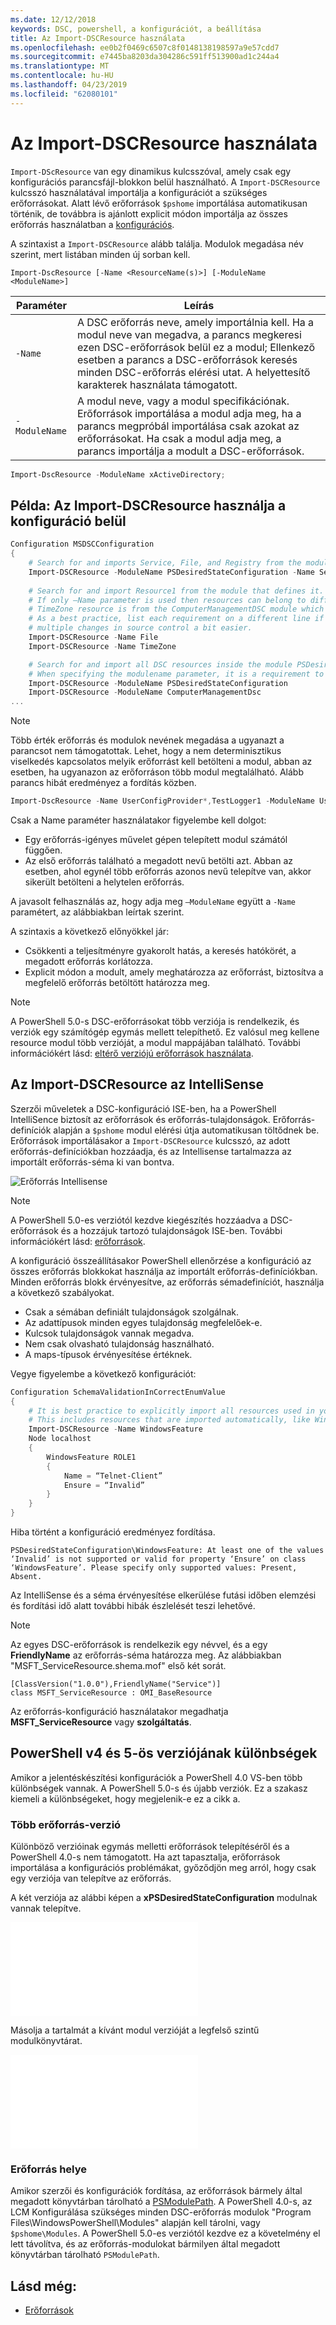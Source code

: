 ```yaml
---
ms.date: 12/12/2018
keywords: DSC, powershell, a konfigurációt, a beállítása
title: Az Import-DSCResource használata
ms.openlocfilehash: ee0b2f0469c6507c8f0148138198597a9e57cdd7
ms.sourcegitcommit: e7445ba8203da304286c591ff513900ad1c244a4
ms.translationtype: MT
ms.contentlocale: hu-HU
ms.lasthandoff: 04/23/2019
ms.locfileid: "62080101"
---
```

# <a name="using-import-dscresource"></a>Az Import-DSCResource használata

`Import-DScResource` van egy dinamikus kulcsszóval, amely csak egy konfigurációs parancsfájl-blokkon belül használható. A `Import-DSCResource` kulcsszó használatával importálja a konfigurációt a szükséges erőforrásokat. Alatt lévő erőforrások `$pshome` importálása automatikusan történik, de továbbra is ajánlott explicit módon importálja az összes erőforrás használatban a [konfigurációs](Configurations.md).

A szintaxist a `Import-DSCResource` alább találja.  Modulok megadása név szerint, mert listában minden új sorban kell.

```syntax
Import-DscResource [-Name <ResourceName(s)>] [-ModuleName <ModuleName>]
```

|Paraméter  |Leírás  |
|---------|---------|
|`-Name`|A DSC erőforrás neve, amely importálnia kell. Ha a modul neve van megadva, a parancs megkeresi ezen DSC-erőforrások belül ez a modul; Ellenkező esetben a parancs a DSC-erőforrások keresés minden DSC-erőforrás elérési utat. A helyettesítő karakterek használata támogatott.|
|`-ModuleName`|A modul neve, vagy a modul specifikációnak.  Erőforrások importálása a modul adja meg, ha a parancs megpróbál importálása csak azokat az erőforrásokat. Ha csak a modul adja meg, a parancs importálja a modult a DSC-erőforrások.|

```powershell
Import-DscResource -ModuleName xActiveDirectory;
```

## <a name="example-use-import-dscresource-within-a-configuration"></a>Példa: Az Import-DSCResource használja a konfiguráció belül

```powershell
Configuration MSDSCConfiguration
{
    # Search for and imports Service, File, and Registry from the module PSDesiredStateConfiguration.
    Import-DSCResource -ModuleName PSDesiredStateConfiguration -Name Service, File, Registry
    
    # Search for and import Resource1 from the module that defines it.
    # If only –Name parameter is used then resources can belong to different PowerShell modules as well.
    # TimeZone resource is from the ComputerManagementDSC module which is not installed by default.
    # As a best practice, list each requirement on a different line if possible.  This makes reviewing
    # multiple changes in source control a bit easier.
    Import-DSCResource -Name File
    Import-DSCResource -Name TimeZone

    # Search for and import all DSC resources inside the module PSDesiredStateConfiguration.
    # When specifying the modulename parameter, it is a requirement to list each on a new line.
    Import-DSCResource -ModuleName PSDesiredStateConfiguration
    Import-DSCResource -ModuleName ComputerManagementDsc
...
```

> [!NOTE]
> Több érték erőforrás és modulok nevének megadása a ugyanazt a parancsot nem támogatottak. Lehet, hogy a nem determinisztikus viselkedés kapcsolatos melyik erőforrást kell betölteni a modul, abban az esetben, ha ugyanazon az erőforráson több modul megtalálható. Alább parancs hibát eredményez a fordítás közben.
>
> ```powershell
> Import-DscResource -Name UserConfigProvider*,TestLogger1 -ModuleName UserConfigProv,PsModuleForTestLogger
> ```

Csak a Name paraméter használatakor figyelembe kell dolgot:

- Egy erőforrás-igényes művelet gépen telepített modul számától függően.
- Az első erőforrás található a megadott nevű betölti azt. Abban az esetben, ahol egynél több erőforrás azonos nevű telepítve van, akkor sikerült betölteni a helytelen erőforrás.

A javasolt felhasználás az, hogy adja meg `–ModuleName` együtt a `-Name` paramétert, az alábbiakban leírtak szerint.

A szintaxis a következő előnyökkel jár:

- Csökkenti a teljesítményre gyakorolt hatás, a keresés hatókörét, a megadott erőforrás korlátozza.
- Explicit módon a modult, amely meghatározza az erőforrást, biztosítva a megfelelő erőforrás betöltött határozza meg.

> [!NOTE]
> A PowerShell 5.0-s DSC-erőforrásokat több verziója is rendelkezik, és verziók egy számítógép egymás mellett telepíthető. Ez valósul meg kellene resource modul több verzióját, a modul mappájában található.
> További információkért lásd: [eltérő verziójú erőforrások használata](sxsresource.md).

## <a name="intellisense-with-import-dscresource"></a>Az Import-DSCResource az IntelliSense

Szerzői műveletek a DSC-konfiguráció ISE-ben, ha a PowerShell IntelliSence biztosít az erőforrások és erőforrás-tulajdonságok. Erőforrás-definíciók alapján a `$pshome` modul elérési útja automatikusan töltődnek be. Erőforrások importálásakor a `Import-DSCResource` kulcsszó, az adott erőforrás-definíciókban hozzáadja, és az Intellisense tartalmazza az importált erőforrás-séma ki van bontva.

![Erőforrás Intellisense](/media/resource-intellisense.png)

> [!NOTE]
> A PowerShell 5.0-es verziótól kezdve kiegészítés hozzáadva a DSC-erőforrások és a hozzájuk tartozó tulajdonságok ISE-ben. További információkért lásd: [erőforrások](../resources/resources.md).

A konfiguráció összeállításakor PowerShell ellenőrzése a konfiguráció az összes erőforrás blokkokat használja az importált erőforrás-definíciókban.
Minden erőforrás blokk érvényesítve, az erőforrás sémadefiníciót, használja a következő szabályokat.

- Csak a sémában definiált tulajdonságok szolgálnak.
- Az adattípusok minden egyes tulajdonság megfelelőek-e.
- Kulcsok tulajdonságok vannak megadva.
- Nem csak olvasható tulajdonság használható.
- A maps-típusok érvényesítése értéknek.

Vegye figyelembe a következő konfigurációt:

```powershell
Configuration SchemaValidationInCorrectEnumValue
{
    # It is best practice to explicitly import all resources used in your Configuration.
    # This includes resources that are imported automatically, like WindowsFeature.
    Import-DSCResource -Name WindowsFeature
    Node localhost
    {
        WindowsFeature ROLE1
        {
            Name = “Telnet-Client”
            Ensure = “Invalid”
        }
    }
}
```

Hiba történt a konfiguráció eredményez fordítása.

```output
PSDesiredStateConfiguration\WindowsFeature: At least one of the values ‘Invalid’ is not supported or valid for property ‘Ensure’ on class ‘WindowsFeature’. Please specify only supported values: Present, Absent.
```

Az IntelliSense és a séma érvényesítése elkerülése futási időben elemzési és fordítási idő alatt további hibák észlelését teszi lehetővé.

> [!NOTE]
> Az egyes DSC-erőforrások is rendelkezik egy névvel, és a egy **FriendlyName** az erőforrás-séma határozza meg. Az alábbiakban "MSFT_ServiceResource.shema.mof" első két sorát.
> ```syntax
> [ClassVersion("1.0.0"),FriendlyName("Service")]
> class MSFT_ServiceResource : OMI_BaseResource
> ```
> Az erőforrás-konfiguráció használatakor megadhatja **MSFT_ServiceResource** vagy **szolgáltatás**.

## <a name="powershell-v4-and-v5-differences"></a>PowerShell v4 és 5-ös verziójának különbségek

Amikor a jelentéskészítési konfigurációk a PowerShell 4.0 VS-ben több különbségek vannak. A PowerShell 5.0-s és újabb verziók. Ez a szakasz kiemeli a különbségeket, hogy megjelenik-e ez a cikk a.

### <a name="multiple-resource-versions"></a>Több erőforrás-verzió

Különböző verzióinak egymás melletti erőforrások telepítéséről és a PowerShell 4.0-s nem támogatott. Ha azt tapasztalja, erőforrások importálása a konfigurációs problémákat, győződjön meg arról, hogy csak egy verziója van telepítve az erőforrás.

A két verziója az alábbi képen a **xPSDesiredStateConfiguration** modulnak vannak telepítve.

![Rögzített több erőforrás-verzió](/media/multiple-resource-versions-broken.md)

Másolja a tartalmát a kívánt modul verzióját a legfelső szintű modulkönyvtárat.

![Rögzített több erőforrás-verzió](/media/multiple-resource-versions-fixed.md)

### <a name="resource-location"></a>Erőforrás helye

Amikor szerzői és konfigurációk fordítása, az erőforrások bármely által megadott könyvtárban tárolható a [PSModulePath](/powershell/developer/module/modifying-the-psmodulepath-installation-path). A PowerShell 4.0-s, az LCM Konfigurálása szükséges minden DSC-erőforrás modulok "Program Files\WindowsPowerShell\Modules" alapján kell tárolni, vagy `$pshome\Modules`. A PowerShell 5.0-es verziótól kezdve ez a követelmény el lett távolítva, és az erőforrás-modulokat bármilyen által megadott könyvtárban tárolható `PSModulePath`.

## <a name="see-also"></a>Lásd még:

- [Erőforrások](../resources/resources.md)
